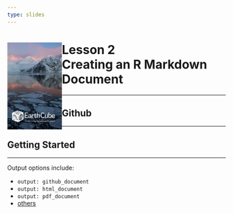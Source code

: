 ```yaml
---
type: slides
---
```


<div><h1><img src="https://github.com/throughput-ec/ec-workshops/blob/main/static/module1/00_ec_slide1.png?raw=true" alt="EC Theme" width=25% align="left"/> Lesson 2<br>Creating an R Markdown Document</h1></div>

---

## Github



---

## Getting Started



---

Output options include:

- `output: github_document`
- `output: html_document`
- `output: pdf_document`
- [others](https://bookdown.org/yihui/rmarkdown/output-formats.html)
